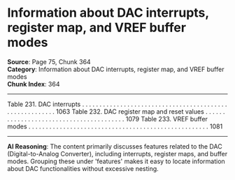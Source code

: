 # Information about DAC interrupts, register map, and VREF buffer modes

**Source**: Page 75, Chunk 364  
**Category**: Information about DAC interrupts, register map, and VREF buffer modes  
**Chunk Index**: 364

---

Table 231. DAC interrupts . . . . . . . . . . . . . . . . . . . . . . . . . . . . . . . . . . . . . . . . . . . . . . . . . . . . . . . . 1063
Table 232. DAC register map and reset values . . . . . . . . . . . . . . . . . . . . . . . . . . . . . . . . . . . . . . . . 1079
Table 233. VREF buffer modes . . . . . . . . . . . . . . . . . . . . . . . . . . . . . . . . . . . . . . . . . . . . . . . . . . . . 1081

---

**AI Reasoning**: The content primarily discusses features related to the DAC (Digital-to-Analog Converter), including interrupts, register maps, and buffer modes. Grouping these under 'features' makes it easy to locate information about DAC functionalities without excessive nesting.

